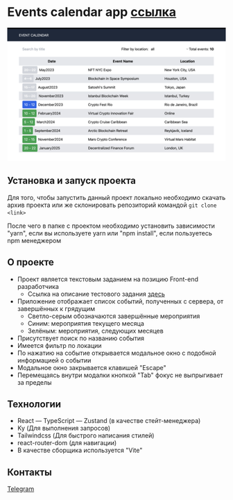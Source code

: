 # Events calendar app [ссылка](https://e-calendar.netlify.app/)

![Изображение](./screen.png "Скриншот приложения")

## Установка и запуск проекта

Для того, чтобы запустить данный проект локально необходимо скачать архив проекта или же склонировать репозиторий командой `git clone <link>`

После чего в папке с проектом необходимо установить зависимости "yarn", если вы используете yarn или "npm install", если пользуетесь npm менеджером

## О проекте

- Проект является текстовым заданием на позицию Front-end разработчика
   - Ссылка на описание тестового задания [здесь](https://terms-burn-uda.craft.me/f4Z2VTzWxELWN9)
- Приложение отображает список событий, полученных с сервера, от завершённых к грядущим
   - Светло-серым обозначаются завершённые мероприятия
   - Синим: мероприятия текущего месяца
   - Зелёным: мероприятия, следующих месяцев 
- Присутствует поиск по названию события
- Имеется фильтр по локации
- По нажатию на событие открывается модальное окно с подобной информацией о событии
 - Модальное окно закрывается клавишей "Escape"
 - Перемещаясь внутри модалки кнопкой "Tab" фокус не выпрыгивает за пределы 

## Технологии

- React
— TypeScript
— Zustand (в качестве стейт-менеджера)
- Ky (Для выполнения запросов)
- Tailwindcss (Для быстрого написания стилей)
- react-router-dom (для навигации)
- В качестве сборщика используется "Vite"

## Контакты

[Telegram](https://t.me/k0lchanov)